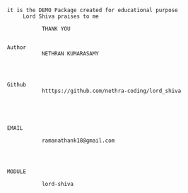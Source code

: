      it is the DEMO Package created for educational purpose 
          Lord Shiva praises to me

                THANK YOU


     Author 
                NETHRAN KUMARASAMY




     Github
                htttps://github.com/nethra-coding/lord_shiva





     EMAIL

                ramanathank18@gmail.com




     MODULE 

                lord-shiva



